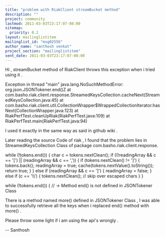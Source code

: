 ```yaml
---
title: "problem with RiakClient streamBucket method"
description: ""
project: community
lastmod: 2011-03-03T23:17:07-08:00
sitemap:
  priority: 0.2
layout: mailinglistitem
mailinglist_id: "msg02556"
author_name: "santhosh venkat"
project_section: "mailinglistitem"
sent_date: 2011-03-03T23:17:07-08:00
---
```



Hi ,
 streamBucket method of RiakClient throws this exception when i tried
using it .

Exception in thread "main" java.lang.NoSuchMethodError:
org.json.JSONTokener.end()Z
 at
com.basho.riak.client.response.StreamedKeysCollection.cacheNext(StreamedKeysCollection.java:45)
 at
com.basho.riak.client.util.CollectionWrapper$WrappedCollectionIterator.hasNext(CollectionWrapper.java:123)
 at RiakPerfTest.cleanUpRiak(RiakPerfTest.java:109)
 at RiakPerfTest.main(RiakPerfTest.java:94)

I used it exactly in the same way as said in github wiki .

Later reading the source Code of riak , I found that the problem lies in
StreamedKeysCollection Class of package com.basho.riak.client.response.

 while (!tokens.end()) {
 char c = tokens.nextClean();
 if ((!readingArray && c == '[') || (readingArray && c ==
',')) {
 if (tokens.nextClean() != ']') {
 tokens.back();
 readingArray = true;
 cache(tokens.nextValue().toString());
 return true;
 }
 } else if (readingArray && c == ']') {
 readingArray = false;
 } else if (c == '\\\\') {
 tokens.nextClean(); // skip over escaped chars
 }
 }


 while (!tokens.end()) { // -&gt; Method end() is not defined in JSONTokener
Class

 There is a method named more() defined in JSONTokener Class , I was able
to successfully retrieve all the keys when i replaced end() method with
more() .

Please throw some light if i am using the api's wrongly .


--
Santhosh
